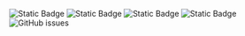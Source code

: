![Static Badge](https://img.shields.io/badge/blacklists-60-000000) ![Static Badge](https://img.shields.io/badge/blacklisted-2742628-cc0000) ![Static Badge](https://img.shields.io/badge/whitelisted-2242-00CC00) ![Static Badge](https://img.shields.io/badge/streaming_blacklist-28106-000000) ![GitHub issues](https://img.shields.io/github/issues/fabriziosalmi/blacklists)

